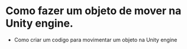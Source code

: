 # Como fazer um objeto de mover na Unity engine.
 - Como criar um codigo para movimentar um objeto na Unity engine



